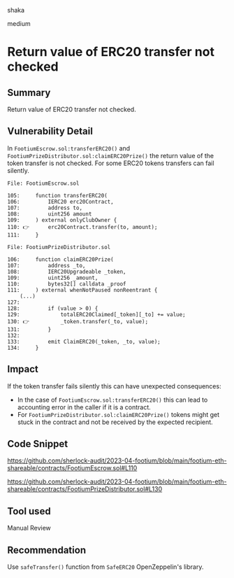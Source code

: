shaka

medium

# Return value of ERC20 transfer not checked

## Summary

Return value of ERC20 transfer not checked.

## Vulnerability Detail

In `FootiumEscrow.sol:transferERC20()` and `FootiumPrizeDistributor.sol:claimERC20Prize()` the return value of the token transfer is not checked. For some ERC20 tokens transfers can fail silently.

```solidity
File: FootiumEscrow.sol

105:     function transferERC20(
106:         IERC20 erc20Contract,
107:         address to,
108:         uint256 amount
109:     ) external onlyClubOwner {
110: 👉      erc20Contract.transfer(to, amount);
111:     }
```

```solidity
File: FootiumPrizeDistributor.sol

106:     function claimERC20Prize(
107:         address _to,
108:         IERC20Upgradeable _token,
109:         uint256 _amount,
110:         bytes32[] calldata _proof
111:     ) external whenNotPaused nonReentrant {
    (...)
127: 
128:         if (value > 0) {
129:             totalERC20Claimed[_token][_to] += value;
130: 👉          _token.transfer(_to, value);
131:         }
132: 
133:         emit ClaimERC20(_token, _to, value);
134:     }
```

## Impact

If the token transfer fails silently this can have unexpected consequences:
- In the case of `FootiumEscrow.sol:transferERC20()` this can lead to accounting error in the caller if it is a contract.
- For `FootiumPrizeDistributor.sol:claimERC20Prize()` tokens might get stuck in the contract and not be received by the expected recipient.

## Code Snippet

https://github.com/sherlock-audit/2023-04-footium/blob/main/footium-eth-shareable/contracts/FootiumEscrow.sol#L110

https://github.com/sherlock-audit/2023-04-footium/blob/main/footium-eth-shareable/contracts/FootiumPrizeDistributor.sol#L130

## Tool used

Manual Review

## Recommendation

Use `safeTransfer()` function from `SafeERC20` OpenZeppelin's library.
